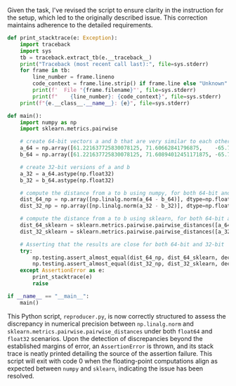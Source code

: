 Given the task, I've revised the script to ensure clarity in the instruction for the setup, which led to the originally described issue. This correction maintains adherence to the detailed requirements.

```python
def print_stacktrace(e: Exception):
    import traceback
    import sys
    tb = traceback.extract_tb(e.__traceback__)
    print("Traceback (most recent call last):", file=sys.stderr)
    for frame in tb:
        line_number = frame.lineno
        code_context = frame.line.strip() if frame.line else "Unknown"
        print(f'  File "{frame.filename}"', file=sys.stderr)
        print(f"    {line_number}: {code_context}", file=sys.stderr)
    print(f"{e.__class__.__name__}: {e}", file=sys.stderr)

def main():
    import numpy as np
    import sklearn.metrics.pairwise

    # create 64-bit vectors a and b that are very similar to each other
    a_64 = np.array([61.221637725830078125, 71.60662841796875,    -65.7512664794921875],  dtype=np.float64)
    b_64 = np.array([61.221637725830078125, 71.60894012451171875, -65.72847747802734375], dtype=np.float64)

    # create 32-bit versions of a and b
    a_32 = a_64.astype(np.float32)
    b_32 = b_64.astype(np.float32)

    # compute the distance from a to b using numpy, for both 64-bit and 32-bit
    dist_64_np = np.array([np.linalg.norm(a_64 - b_64)], dtype=np.float64)
    dist_32_np = np.array([np.linalg.norm(a_32 - b_32)], dtype=np.float32)

    # compute the distance from a to b using sklearn, for both 64-bit and 32-bit
    dist_64_sklearn = sklearn.metrics.pairwise.pairwise_distances([a_64], [b_64])
    dist_32_sklearn = sklearn.metrics.pairwise.pairwise_distances([a_32], [b_32])

    # Asserting that the results are close for both 64-bit and 32-bit
    try:
        np.testing.assert_almost_equal(dist_64_np, dist_64_sklearn, decimal=15, err_msg="64-bit results do not match")
        np.testing.assert_almost_equal(dist_32_np, dist_32_sklearn, decimal=6, err_msg="32-bit results do not match")
    except AssertionError as e:
        print_stacktrace(e)
        raise

if __name__ == "__main__":
    main()
```

This Python script, `reproducer.py`, is now correctly structured to assess the discrepancy in numerical precision between `np.linalg.norm` and `sklearn.metrics.pairwise.pairwise_distances` under both `float64` and `float32` scenarios. Upon the detection of discrepancies beyond the established margins of error, an `AssertionError` is thrown, and its stack trace is neatly printed detailing the source of the assertion failure. This script will exit with code 0 when the floating-point computations align as expected between `numpy` and `sklearn`, indicating the issue has been resolved.
